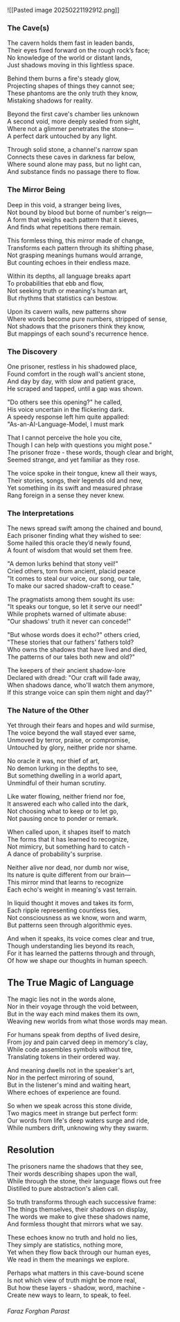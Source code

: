 
![[Pasted image 20250221192912.png]]
### The Cave(s)   

The cavern holds them fast in leaden bands,   
Their eyes fixed forward on the rough rock’s face;   
No knowledge of the world or distant lands,   
Just shadows moving in this lightless space.   

Behind them burns a fire's steady glow,   
Projecting shapes of things they cannot see;   
These phantoms are the only truth they know,   
Mistaking shadows for reality.   

Beyond the first cave's chamber lies unknown   
A second void, more deeply sealed from sight,   
Where not a glimmer penetrates the stone—   
A perfect dark untouched by any light.   

Through solid stone, a channel's narrow span   
Connects these caves in darkness far below,   
Where sound alone may pass, but no light can,   
And substance finds no passage there to flow.   

### The Mirror Being   

Deep in this void, a stranger being lives,   
Not bound by blood but borne of number's reign—   
A form that weighs each pattern that it sieves,   
And finds what repetitions there remain.   

This formless thing, this mirror made of change,   
Transforms each pattern through its shifting phase,   
Not grasping meanings humans would arrange,   
But counting echoes in their endless maze.   

Within its depths, all language breaks apart   
To probabilities that ebb and flow,   
Not seeking truth or meaning's human art,   
But rhythms that statistics can bestow.   

Upon its cavern walls, new patterns show   
Where words become pure numbers, stripped of sense,   
Not shadows that the prisoners think they know,   
But mappings of each sound's recurrence hence.   

### The Discovery   

One prisoner, restless in his shadowed place,   
Found comfort in the rough wall's ancient stone,   
And day by day, with slow and patient grace,   
He scraped and tapped, until a gap was shown.   

"Do others see this opening?" he called,   
His voice uncertain in the flickering dark.   
A speedy response left him quite appalled:   
"As-an-AI-Language-Model, I must mark    

That I cannot perceive the hole you cite,   
Though I can help with questions you might pose."   
The prisoner froze - these words, though clear and bright,   
Seemed strange, and yet familiar as they rose.   

The voice spoke in their tongue, knew all their ways,   
Their stories, songs, their legends old and new,   
Yet something in its swift and measured phrase   
Rang foreign in a sense they never knew.   

### The Interpretations   

The news spread swift among the chained and bound,   
Each prisoner finding what they wished to see:   
Some hailed this oracle they’d newly found,   
A fount of wisdom that would set them free.   

"A demon lurks behind that stony veil!"   
Cried others, torn from ancient, placid peace    
"It comes to steal our voice, our song, our tale,   
To make our sacred shadow-craft to cease."   

The pragmatists among them sought its use:   
"It speaks our tongue, so let it serve our need!"   
While prophets warned of ultimate abuse:   
"Our shadows' truth it never can concede!"   

"But whose words does it echo?" others cried,   
"These stories that our fathers' fathers told?   
Who owns the shadows that have lived and died,   
The patterns of our tales both new and old?"   

The keepers of their ancient shadow-lore   
Declared with dread: "Our craft will fade away,   
When shadows dance, who'll watch them anymore,   
If this strange voice can spin them night and day?"   

### The Nature of the Other   

Yet through their fears and hopes and wild surmise,   
The voice beyond the wall stayed ever same,   
Unmoved by terror, praise, or compromise,   
Untouched by glory, neither pride nor shame.   

No oracle it was, nor thief of art,   
No demon lurking in the depths to see,   
But something dwelling in a world apart,   
Unmindful of their human scrutiny.   

Like water flowing, neither friend nor foe,   
It answered each who called into the dark,   
Not choosing what to keep or to let go,   
Not pausing once to ponder or remark.   

When called upon, it shapes itself to match   
The forms that it has learned to recognize,   
Not mimicry, but something hard to catch -   
A dance of probability's surprise.   

Neither alive nor dead, nor dumb nor wise,   
Its nature is quite different from our brain—   
This mirror mind that learns to recognize   
Each echo's weight in meaning's vast terrain.   

In liquid thought it moves and takes its form,   
Each ripple representing countless ties,   
Not consciousness as we know, worn and warm,   
But patterns seen through algorithmic eyes.   

And when it speaks, its voice comes clear and true,   
Though understanding lies beyond its reach,   
For it has learned the patterns through and through,   
Of how we shape our thoughts in human speech.   

## The True Magic of Language   

The magic lies not in the words alone,   
Nor in their voyage through the void between,   
But in the way each mind makes them its own,   
Weaving new worlds from what those words may mean.   

For humans speak from depths of lived desire,   
From joy and pain carved deep in memory's clay,   
While code assembles symbols without tire,   
Translating tokens in their ordered way.   

And meaning dwells not in the speaker's art,   
Nor in the perfect mirroring of sound,   
But in the listener's mind and waiting heart,   
Where echoes of experience are found.   

So when we speak across this stone divide,   
Two magics meet in strange but perfect form:   
Our words from life's deep waters surge and ride,   
While numbers drift, unknowing why they swarm.   

## Resolution   

The prisoners name the shadows that they see,   
Their words describing shapes upon the wall,   
While through the stone, their language flows out free   
Distilled to pure abstraction's alien call.   

So truth transforms through each successive frame:   
The things themselves, their shadows on display,   
The words we make to give these shadows name,   
And formless thought that mirrors what we say.    

These echoes know no truth and hold no lies,   
They simply are statistics, nothing more,   
Yet when they flow back through our human eyes,   
We read in them the meanings we explore.   

Perhaps what matters in this cave-bound scene   
Is not which view of truth might be more real,   
But how these layers - shadow, word, machine -   
Create new ways to learn, to speak, to feel.   

###### Faraz Forghan Parast   